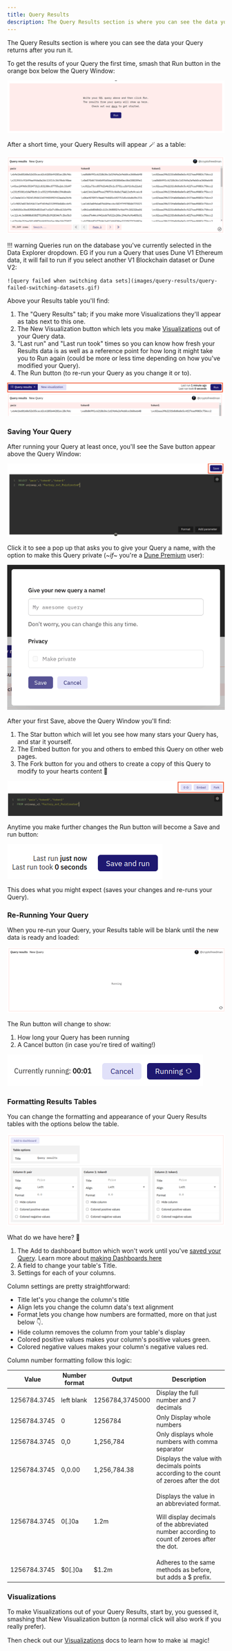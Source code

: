 ```yaml
---
title: Query Results
description: The Query Results section is where you can see the data your Query returns after running it.
---
```


The Query Results section is where you can see the data your Query returns after you run it.

To get the results of your Query the first time, smash that <span class="fk-btn-1">Run</span> button in the orange box below the Query Window:

![first time run query example](images/query-results/first-time-run-query-example.png)

After a short time, your Query Results will appear 🪄 as a table:

![query results example](images/query-results/query-results.png)


!!! warning
    Queries run on the database you've currently selected in the Data Explorer dropdown. EG if you run a Query that uses Dune V1 Ethereum data, it will fail to run if you select another V1 Blockchain dataset or Dune V2:
    
    ![query failed when switching data sets](images/query-results/query-failed-switching-datasets.gif)

Above your Results table you'll find:
  
  1. The "Query Results" tab; if you make more Visualizations they'll appear as tabs next to this one.
  2. The <span class="fk-btn-2">New Visualization</span> button which lets you make [Visualizations](../../getting-started/visualizations) out of your Query data.
  3. "Last run" and "Last run took" times so you can know how fresh your Results data is as well as a reference point for how long it might take you to Run again (could be more or less time depending on how you've modified your Query).
  4. The <span class="fk-btn-1">Run</span> button (to re-run your Query as you change it or to).

![elements above query results](images/query-results/elements-above-query-results.png)

### Saving Your Query

After running your Query at least once, you'll see the <span class="fk-btn-1">Save</span> button appear above the Query Window:

![a wild save button appears](images/query-results/a-wild-save-button-appears.png)

Click it to see a pop up that asks you to give your Query a name, with the option to make this Query private (*~if~* you're a [Dune Premium](../../reference/pricing.md) user):

![first time saving query example](images/query-results/first-time-saving-query-popup.png)

After your first Save, above the Query Window you'll find:

1. The <span class="fk-btn-3">Star</span> button which will let you see how many stars your Query has, and star it yourself.
2. The <span class="fk-btn-3">Embed</span> button for you and others to embed this Query on other web pages.
3. The <span class="fk-btn-3">Fork</span> button for you and others to create a copy of this Query to modify to your hearts content 💖 

![star embed and fork buttons](images/query-results/star-embed-fork-buttons.png)

Anytime you make further changes the <span class="fk-btn-1">Run</span> button will become a <span class="fk-btn-1">Save and run</span> button:

![save and run button](images/query-results/save-and-run-button.png)

This does what you might expect (saves your changes and re-runs your Query).

### Re-Running Your Query

When you re-run your Query, your Results table will be blank until the new data is ready and loaded:

![table results clear while running](images/query-results/table-clear-while-running.png)

The <span class="fk-btn-1">Run</span> button will change to show:

1. How long your Query has been running
2. A <span class="fk-btn-3">Cancel</span> button (in case you're tired of waiting!)

![run time counter buttons](images/query-results/run-time-counter-buttons.png)

### Formatting Results Tables

You can change the formatting and appearance of your Query Results tables with the options below the table. 

![query results table options](images/query-results/query-results-table-options.png)

What do we have here? 👀

1. The <span class="fk-btn-3">Add to dashboard</span> button which won't work until you've [saved your Query](#saving-your-query). Learn more about [making Dashboards here](../../getting-started/dashboards.md)
2. A field to change your table's Title.
3. Settings for each of your columns.

Column settings are pretty straightforward:

- Title let's you change the column's title
- Align lets you change the column data's text alignment
- Format lets you change how numbers are formatted, more on that just below 👇.
- Hide column removes the column from your table's display
- Colored positive values makes your column's positive values <span style="color: var(--success-green);">green</span>.
- Colored negative values makes your column's negative values <span style="color: var(--danger-red);">red</span>.

Column number formatting follow this logic:

| Value        | Number format | Output          | Description                                                                                                                                           |
| ------------ | ----------- | --------------- | ----------------------------------------------------------------------------------------------------------------------------------------------------- |
| 1256784.3745 | left blank  | 1256784,3745000 | Display the full number and 7 decimals                                                                                                                |
| 1256784.3745 | 0           | 1256784         | Only Display whole numbers                                                                                                                            |
| 1256784.3745 | 0,0         | 1,256,784       | Only displays whole numbers with comma separator                                                                                                      |
| 1256784.3745 | 0,0.00      | 1,256,784.38    | Displays the value with decimals points according to the count of zeroes after the dot                                                                |
| 1256784.3745 | 0\[.]0a     | 1.2m            | <p>Displays the value in an abbreviated format.</p><p>Will display decimals of the abbreviated number according to count of zeroes after the dot.</p> |
| 1256784.3745 | $0\[.]0a    | $1.2m           | Adheres to the same methods as before, but adds a $ prefix.                                                                                           |

### Visualizations

To make Visualizations out of your Query Results, start by, you guessed it, smashing that <span class="fk-btn-2">New Visualization</span> button (a normal click will also work if you really prefer).

Then check out our [Visualizations](../../getting-started/visualizations) docs to learn how to make 📊 magic!
